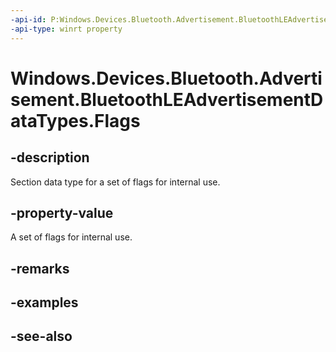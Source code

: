 ----api-id: P:Windows.Devices.Bluetooth.Advertisement.BluetoothLEAdvertisementDataTypes.Flags
-api-type: winrt property
---<!-- Property syntaxpublic byte Flags { get; }--># Windows.Devices.Bluetooth.Advertisement.BluetoothLEAdvertisementDataTypes.Flags## -descriptionSection data type for a set of flags for internal use.## -property-valueA set of flags for internal use.## -remarks## -examples## -see-also
